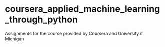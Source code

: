 # coursera_applied_machine_learning_through_python
Assignments for the course provided by Coursera and University if Michigan  
